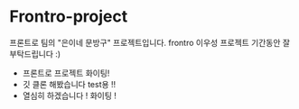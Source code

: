 # Frontro-project
프론트로 팀의 "은이네 문방구" 프로젝트입니다.
frontro 이우성 프로젝트 기간동안 잘 부탁드립니다 :)
* 프론트로 프로젝트 화이팅! 
* 깃 클론 해봤습니다 test용 !!
* 열심히 하겠습니다 ! 화이팅 !
